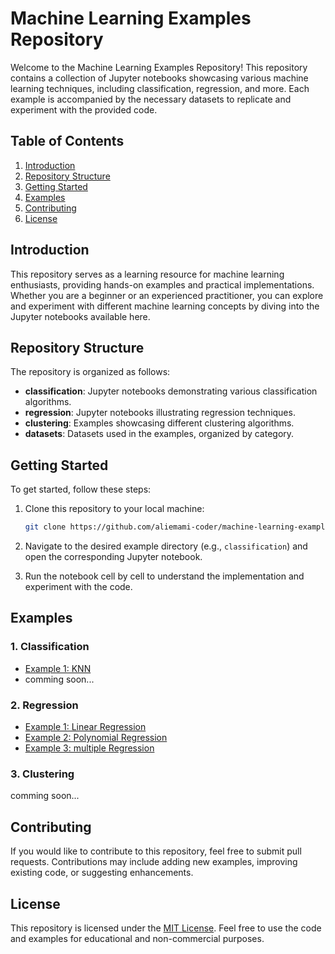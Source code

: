 # Machine Learning Examples Repository

Welcome to the Machine Learning Examples Repository! This repository contains a collection of Jupyter notebooks showcasing various machine learning techniques, including classification, regression, and more. Each example is accompanied by the necessary datasets to replicate and experiment with the provided code.

## Table of Contents

1. [Introduction](#introduction)
2. [Repository Structure](#repository-structure)
3. [Getting Started](#getting-started)
4. [Examples](#examples)
5. [Contributing](#contributing)
6. [License](#license)

## Introduction

This repository serves as a learning resource for machine learning enthusiasts, providing hands-on examples and practical implementations. Whether you are a beginner or an experienced practitioner, you can explore and experiment with different machine learning concepts by diving into the Jupyter notebooks available here.

## Repository Structure

The repository is organized as follows:

- **classification**: Jupyter notebooks demonstrating various classification algorithms.
- **regression**: Jupyter notebooks illustrating regression techniques.
- **clustering**: Examples showcasing different clustering algorithms.
- **datasets**: Datasets used in the examples, organized by category.

## Getting Started

To get started, follow these steps:

1. Clone this repository to your local machine:

    ```bash
    git clone https://github.com/aliemami-coder/machine-learning-examples.git
    ```

2. Navigate to the desired example directory (e.g., `classification`) and open the corresponding Jupyter notebook.

3. Run the notebook cell by cell to understand the implementation and experiment with the code.

## Examples

### 1. Classification
- [Example 1: KNN](./notebooks/classification/knn/diabetes/Diabetes.ipynb)
- comming soon...

### 2. Regression

- [Example 1: Linear Regression](./notebooks/regr/house-price)
- [Example 2: Polynomial Regression](./notebooks/regr/ML0101EN-Reg-Polynomial-Regression-Co2.ipynb)
- [Example 3: multiple Regression](./notebooks/regr/FuelConsimptionDgree3.ipynb)

### 3. Clustering

comming soon...

## Contributing

If you would like to contribute to this repository, feel free to submit pull requests. Contributions may include adding new examples, improving existing code, or suggesting enhancements.

## License

This repository is licensed under the [MIT License](./LICENSE). Feel free to use the code and examples for educational and non-commercial purposes.
